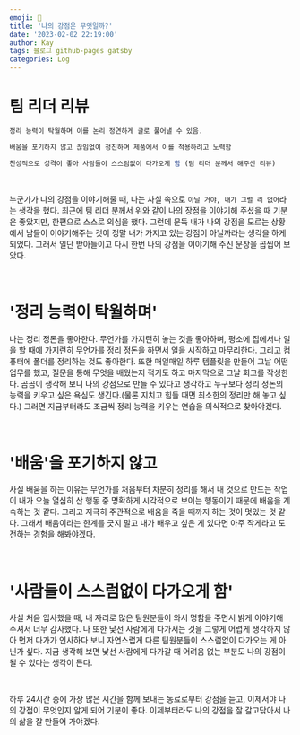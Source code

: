 ```yaml
---
emoji: 👋
title: '나의 강점은 무엇일까?'
date: '2023-02-02 22:19:00'
author: Kay
tags: 블로그 github-pages gatsby
categories: Log
---
```


# 팀 리더 리뷰
```js
정리 능력이 탁월하며 이를 논리 정연하게 글로 풀어낼 수 있음.

배움을 포기하지 않고 끊임없이 정진하며 제품에서 이를 적용하려고 노력함

천성적으로 성격이 좋아 사람들이 스스럼없이 다가오게 함 (팀 리더 분께서 해주신 리뷰)
```

<br/>

누군가가 나의 강점을 이야기해줄 때, 나는 사실 속으로 `아닐 거야, 내가 그럴 리 없어`라는 생각을 했다.
최근에 팀 리더 분께서 위와 같이 나의 장점을 이야기해 주셨을 때 기분은 좋았지만, 한편으로 스스로 의심을 했다.
그런데 문득 내가 나의 강점을 모르는 상황에서 남들이 이야기해주는 것이 정말 내가 가지고 있는 강점이 아닐까라는 생각을 하게 되었다.
그래서 일단 받아들이고 다시 한번 나의 강점을 이야기해 주신 문장을 곱씹어 보았다.


<br/>

# '정리 능력이 탁월하며'
나는 정리 정돈을 좋아한다. 무언가를 가지런히 놓는 것을 좋아하며, 평소에 집에서나 일을 할 때에 가지런히 무언가를 정리 정돈을 하면서 일을 시작하고 마무리한다.
그리고 컴퓨터에 폴더를 정리하는 것도 좋아한다. 또한 매일매일 하루 템플릿을 만들어 그날 어떤 업무를 했고, 질문을 통해 무엇을 배웠는지 적기도 하고 마지막으로 그날 회고를 작성한다.
곰곰이 생각해 보니 나의 강점으로 만들 수 있다고 생각하고 누구보다 정리 정돈의 능력을 키우고 싶은 욕심도 생긴다.(물론 지치고 힘들 때면 최소한의 정리만 해 놓고 싶다.)
그러면 지금부터라도 조금씩 정리 능력을 키우는 연습을 의식적으로 찾아야겠다.

<br/>

# '배움'을 포기하지 않고

사실 배움을 하는 이유는 무언가를 처음부터 차분히 정리를 해서 내 것으로 만드는 작업이 내가 오늘 열심히 산 행동 중 명확하게 시각적으로 보이는 행동이기 때문에 배움을 계속하는 것 같다. 그리고 지극히 주관적으로 배움을 죽을 때까지 하는 것이 멋있는 것 같다. 그래서 배움이라는 한계를 긋지 말고 내가 배우고 싶은 게 있다면 아주 작게라고 도전하는 경험을 해봐야겠다.

<br/>

# '사람들이 스스럼없이 다가오게 함'
사실 처음 입사했을 때, 내 자리로 많은 팀원분들이 와서 명함을 주면서 밝게 이야기해 주셔서 너무 감사했다.
나 또한 낯선 사람에게 다가서는 것을 그렇게 어렵게 생각하지 않아 먼저 다가가 인사하다 보니 자연스럽게 다른 팀원분들이 스스럼없이 다가오는 게 아닌가 싶다. 지금 생각해 보면 낯선 사람에게 다가갈 때 어려움 없는 부분도 나의 강점이 될 수 있다는 생각이 든다.

<br/>

하루 24시간 중에 가장 많은 시간을 함께 보내는 동료로부터 강점을 듣고, 이제서야 나의 강점이 무엇인지 알게 되어 기분이 좋다. 이제부터라도 나의 강점을 잘 갈고닦아서 나의 삶을 잘 만들어 가야겠다.

<br/>
